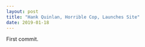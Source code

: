 ```yaml
---
layout: post
title: "Hank Quinlan, Horrible Cop, Launches Site"
date: 2019-01-18
---
```


First commit.